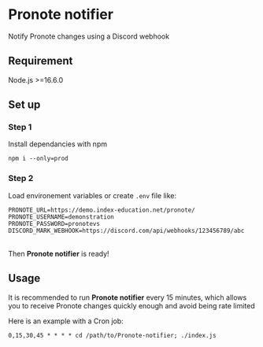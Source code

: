 # Pronote notifier
Notify Pronote changes using a Discord webhook

## Requirement
Node.js >=16.6.0

## Set up
### Step 1
Install dependancies with npm
```
npm i --only=prod
```

### Step 2
Load environement variables or create `.env` file like:
```
PRONOTE_URL=https://demo.index-education.net/pronote/
PRONOTE_USERNAME=demonstration
PRONOTE_PASSWORD=pronotevs
DISCORD_MARK_WEBHOOK=https://discord.com/api/webhooks/123456789/abc
```

\
Then **Pronote notifier** is ready!

## Usage
It is recommended to run **Pronote notifier** every 15 minutes, which allows you to receive Pronote changes quickly enough and avoid being rate limited

Here is an example with a Cron job:
```shell
0,15,30,45 * * * * cd /path/to/Pronote-notifier; ./index.js
```
